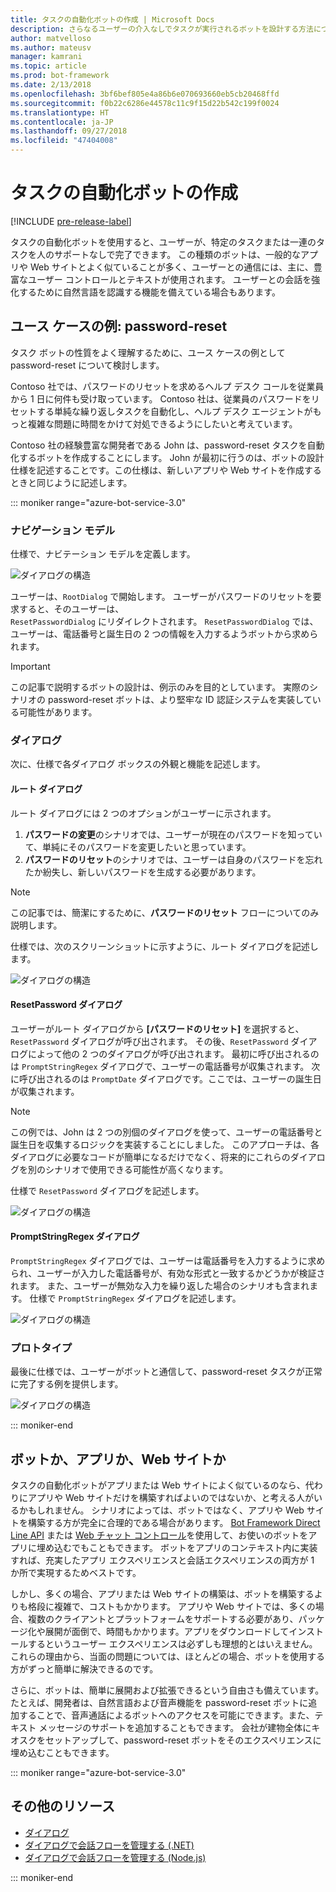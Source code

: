 ```yaml
---
title: タスクの自動化ボットの作成 | Microsoft Docs
description: さらなるユーザーの介入なしでタスクが実行されるボットを設計する方法について説明します。
author: matvelloso
ms.author: mateusv
manager: kamrani
ms.topic: article
ms.prod: bot-framework
ms.date: 2/13/2018
ms.openlocfilehash: 3bf6bef805e4a86b6e070693660eb5cb20468ffd
ms.sourcegitcommit: f0b22c6286e44578c11c9f15d22b542c199f0024
ms.translationtype: HT
ms.contentlocale: ja-JP
ms.lasthandoff: 09/27/2018
ms.locfileid: "47404008"
---
```

# <a name="create-task-automation-bots"></a>タスクの自動化ボットの作成

[!INCLUDE [pre-release-label](./includes/pre-release-label-v3.md)]

タスクの自動化ボットを使用すると、ユーザーが、特定のタスクまたは一連のタスクを人のサポートなしで完了できます。 この種類のボットは、一般的なアプリや Web サイトとよく似ていることが多く、ユーザーとの通信には、主に、豊富なユーザー コントロールとテキストが使用されます。 ユーザーとの会話を強化するために自然言語を認識する機能を備えている場合もあります。 

## <a name="example-use-case-password-reset"></a>ユース ケースの例: password-reset

タスク ボットの性質をよく理解するために、ユース ケースの例として password-reset について検討します。 

Contoso 社では、パスワードのリセットを求めるヘルプ デスク コールを従業員から 1 日に何件も受け取っています。 Contoso 社は、従業員のパスワードをリセットする単純な繰り返しタスクを自動化し、ヘルプ デスク エージェントがもっと複雑な問題に時間をかけて対処できるようにしたいと考えています。 

Contoso 社の経験豊富な開発者である John は、password-reset タスクを自動化するボットを作成することにします。 John が最初に行うのは、ボットの設計仕様を記述することです。この仕様は、新しいアプリや Web サイトを作成するときと同じように記述します。 

::: moniker range="azure-bot-service-3.0"

### <a name="navigation-model"></a>ナビゲーション モデル

仕様で、ナビテーション モデルを定義します。

![ダイアログの構造](~/media/bot-service-design-pattern-task-automation/simple-task1.png)

ユーザーは、`RootDialog` で開始します。 ユーザーがパスワードのリセットを要求すると、そのユーザーは、  
`ResetPasswordDialog` にリダイレクトされます。 `ResetPasswordDialog` では、ユーザーは、電話番号と誕生日の 2 つの情報を入力するようボットから求められます。 

> [!IMPORTANT]
> この記事で説明するボットの設計は、例示のみを目的としています。 実際のシナリオの password-reset ボットは、より堅牢な ID 認証システムを実装している可能性があります。

### <a name="dialogs"></a>ダイアログ

次に、仕様で各ダイアログ ボックスの外観と機能を記述します。 

#### <a name="root-dialog"></a>ルート ダイアログ

ルート ダイアログには 2 つのオプションがユーザーに示されます。 

1. **パスワードの変更**のシナリオでは、ユーザーが現在のパスワードを知っていて、単純にそのパスワードを変更したいと思っています。
2. **パスワードのリセット**のシナリオでは、ユーザーは自身のパスワードを忘れたか紛失し、新しいパスワードを生成する必要があります。

> [!NOTE]
> この記事では、簡潔にするために、**パスワードのリセット** フローについてのみ説明します。

仕様では、次のスクリーンショットに示すように、ルート ダイアログを記述します。

![ダイアログの構造](~/media/bot-service-design-pattern-task-automation/simple-task2.png)

#### <a name="resetpassword-dialog"></a>ResetPassword ダイアログ

ユーザーがルート ダイアログから **[パスワードのリセット]** を選択すると、`ResetPassword` ダイアログが呼び出されます。 
その後、`ResetPassword` ダイアログによって他の 2 つのダイアログが呼び出されます。 
最初に呼び出されるのは `PromptStringRegex` ダイアログで、ユーザーの電話番号が収集されます。 
次に呼び出されるのは `PromptDate` ダイアログです。ここでは、ユーザーの誕生日が収集されます。 

> [!NOTE]
> この例では、John は 2 つの別個のダイアログを使って、ユーザーの電話番号と誕生日を収集するロジックを実装することにしました。 このアプローチは、各ダイアログに必要なコードが簡単になるだけでなく、将来的にこれらのダイアログを別のシナリオで使用できる可能性が高くなります。 

仕様で `ResetPassword` ダイアログを記述します。

![ダイアログの構造](~/media/bot-service-design-pattern-task-automation/simple-task3.png)

#### <a name="promptstringregex-dialog"></a>PromptStringRegex ダイアログ

`PromptStringRegex` ダイアログでは、ユーザーは電話番号を入力するように求められ、ユーザーが入力した電話番号が、有効な形式と一致するかどうかが検証されます。 
また、ユーザーが無効な入力を繰り返した場合のシナリオも含まれます。 
仕様で `PromptStringRegex` ダイアログを記述します。

![ダイアログの構造](~/media/bot-service-design-pattern-task-automation/simple-task4.png)

### <a name="prototype"></a>プロトタイプ

最後に仕様では、ユーザーがボットと通信して、password-reset タスクが正常に完了する例を提供します。

![ダイアログの構造](~/media/bot-service-design-pattern-task-automation/simple-task5.png)

::: moniker-end 

## <a name="bot-app-or-website"></a>ボットか、アプリか、Web サイトか

タスクの自動化ボットがアプリまたは Web サイトによく似ているのなら、代わりにアプリや Web サイトだけを構築すればよいのではないか、と考える人がいるかもしれません。 シナリオによっては、ボットではなく、アプリや Web サイトを構築する方が完全に合理的である場合があります。 [Bot Framework Direct Line API][directLineAPI] または <a href="https://aka.ms/BotFramework-WebChat" target="_blank">Web チャット コントロール</a>を使用して、お使いのボットをアプリに埋め込むでもこともできます。 ボットをアプリのコンテキスト内に実装すれば、充実したアプリ エクスペリエンスと会話エクスペリエンスの両方が 1 か所で実現するためベストです。 

しかし、多くの場合、アプリまたは Web サイトの構築は、ボットを構築するよりも格段に複雑で、コストもかかります。 アプリや Web サイトでは、多くの場合、複数のクライアントとプラットフォームをサポートする必要があり、パッケージ化や展開が面倒で、時間もかかります。アプリをダウンロードしてインストールするというユーザー エクスペリエンスは必ずしも理想的とはいえません。 これらの理由から、当面の問題については、ほとんどの場合、ボットを使用する方がずっと簡単に解決できるのです。 

さらに、ボットは、簡単に展開および拡張できるという自由さも備えています。 たとえば、開発者は、自然言語および音声機能を password-reset ボットに追加することで、音声通話によるボットへのアクセスを可能にできます。また、テキスト メッセージのサポートを追加することもできます。 会社が建物全体にキオスクをセットアップして、password-reset ボットをそのエクスペリエンスに埋め込むこともできます。

::: moniker range="azure-bot-service-3.0"
<!-- TODO: SimpleTaskAutomation no longer exists
## Sample code

For a complete sample that shows how to implement simple task automation using the Bot Builder SDK for .NET, see the <a href="https://aka.ms/capability-SimpleTaskAutomation" target="_blank">Simple Task Automation sample</a> in GitHub.

For a complete sample that shows how to implement simple task automation using the Bot Builder SDK for Node.js, see the <a href="https://aka.ms/capability-SimpleTaskAutomation" target="_blank">Simple Task Automation sample</a> in GitHub.
-->

## <a name="additional-resources"></a>その他のリソース

- [ダイアログ](~/dotnet/bot-builder-dotnet-dialogs.md)
- [ダイアログで会話フローを管理する (.NET)](~/dotnet/bot-builder-dotnet-manage-conversation-flow.md)
- [ダイアログで会話フローを管理する (Node.js)](~/nodejs/bot-builder-nodejs-manage-conversation-flow.md)

::: moniker-end

[directLineAPI]: https://docs.botframework.com/en-us/restapi/directline3/#navtitle
